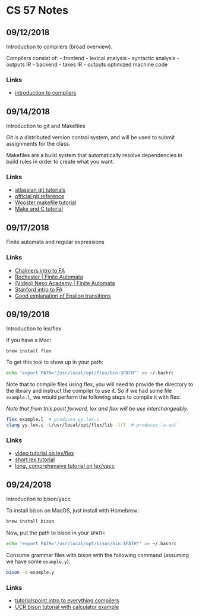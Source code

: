 # CS 57 Notes

## 09/12/2018

Introduction to compilers (broad overview).

Compilers consist of:
    - frontend
        - lexical analysis
        - syntactic analysis
        - outputs IR
    - backend
        - takes IR
        - outputs optimized machine code

### Links

- [introduction to compilers](http://cs.lmu.edu/~ray/notes/introcompilers/)

## 09/14/2018

Introduction to git and Makefiles

Git is a distributed version control system, and will be used to submit
assignments for the class.

Makefiles are a build system that automatically resolve dependencies in
build rules in order to create what you want.

### Links

- [atlassian git tutorials](https://www.atlassian.com/git/tutorials)
- [official git reference](https://git-scm.com/docs)
- [Wooster makefile tutorial](https://www.wooster.edu/_media/files/academics/areas/computer-science/resources/makefile-tut.pdf)
- [Make and C tutorial](https://randu.org/tutorials/c/make.php)

## 09/17/2018

Finite automata and regular expressions

### Links

- [Chalmers intro to FA](http://www.cse.chalmers.se/~coquand/AUTOMATA/o2.pdf)
- [Rochester | Finite Automata](https://www.cs.rochester.edu/~nelson/courses/csc_173/fa/fa.html)
- [(Video) Neso Academy | Finite Automata](https://www.google.com/url?sa=t&rct=j&q=&esrc=s&source=web&cd=16&cad=rja&uact=8&ved=2ahUKEwjEiZbFwdndAhUtmeAKHUowAA4QwqsBMA96BAgAEAc&url=https%3A%2F%2Fwww.youtube.com%2Fwatch%3Fv%3DQa6csfkK7_I&usg=AOvVaw2W7Xr32MRoPzqTG_2DtTv4)
- [Stanford intro to FA](http://infolab.stanford.edu/~ullman/ialc/spr10/slides/fa2.pdf)
- [Good explanation of Epsilon transitions](https://math.stackexchange.com/questions/23191/understanding-epsilon-transitions-in-a-finite-state-automaton)

## 09/19/2018

Introduction to lex/flex

If you have a Mac:

`brew install flex`

To get this tool to show up in your path:

```sh
echo 'export PATH="/usr/local/opt/flex/bin:$PATH"' >> ~/.bashrc
```

Note that to compile files using flex, you will need to provide the directory
to the library and instruct the compiler to use it. So if we had some file
`example.l`, we would perform the following steps to compile it with flex:

_Note that from this point forward, lex and flex will be use interchangeably._

```sh
flex example.l  # produces yy.lex.c
clang yy.lex.c -L/usr/local/opt/flex/lib -lfl  # produces `a.out`
```

### Links

- [video tutorial on lex/flex](https://www.google.com/url?sa=t&rct=j&q=&esrc=s&source=web&cd=11&cad=rja&uact=8&ved=2ahUKEwjD7IicxNndAhUiZN8KHU6HAaI4ChC3AjAAegQICRAB&url=https%3A%2F%2Fwww.youtube.com%2Fwatch%3Fv%3D54bo1qaHAfk&usg=AOvVaw0a1wLMzl4wKREvlmIdE146)
- [short lex tutorial](http://xahlee.info/parser/lex_tutorial.html)
- [long, comprehensive tutorial on lex/yacc](https://www.epaperpress.com/lexandyacc/download/LexAndYaccTutorial.pdf)

## 09/24/2018

Introduction to bison/yacc

To install bison on MacOS, just install with Homebrew:

```sh
brew install bison
```

Now, put the path to bison in  your `$PATH`:

```sh
echo 'export PATH="/usr/local/opt/bison/bin:$PATH"' >> ~/.bashrc
```

Consume grammar files with bison with the following command
(assuming we have some `example.y`):

```sh
bison -d example.y
```

### Links

- [tutorialspoint intro to everything compilers](https://www.tutorialspoint.com/compiler_design/compiler_design_bottom_up_parser.htm)
- [UCR bison tutorial with calculator example](http://alumni.cs.ucr.edu/~lgao/teaching/bison.html)
